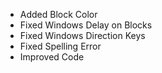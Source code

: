 * Added Block Color
* Fixed Windows Delay on Blocks
* Fixed Windows Direction Keys
* Fixed Spelling Error
* Improved Code
